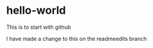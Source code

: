 # hello-world
This is to start with github


I have made a change to this on the readmeedits branch

